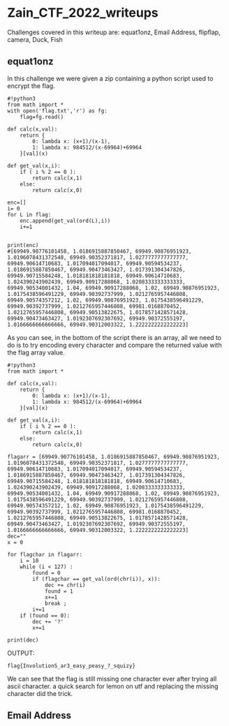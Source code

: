 # Zain_CTF_2022_writeups

Challenges covered in this writeup are: equat1onz, Email Address, flipflap, camera, Duck, Fish

## equat1onz

In this challenge we were given a zip containing a python script used to encrypt the flag.

```
#!python3 
from math import *
with open('flag.txt','r') as fg:
	flag=fg.read()

def calc(x,val):
	return {
		0: lambda x: (x+1)/(x-1),
		1: lambda x: 984512/(x-69964)+69964
	}[val](x)

def get_val(x,i):
	if ( i % 2 == 0 ):
		return calc(x,1)
	else:
		return calc(x,0)
	
enc=[]
i= 0
for L in flag:
	enc.append(get_val(ord(L),i))
	i+=1


print(enc)
#[69949.90776101458, 1.0186915887850467, 69949.90876951923, 1.0196078431372548, 69949.90352371817, 1.0277777777777777, 69949.90614710683, 1.017094017094017, 69949.90594534237, 1.0186915887850467, 69949.90473463427, 1.017391304347826, 69949.90715584248, 1.018181818181818, 69949.90614710683, 1.024390243902439, 69949.90917288068, 1.0208333333333333, 69949.90534001432, 1.04, 69949.90917288068, 1.02, 69949.90876951923, 1.0175438596491229, 69949.90392737999, 1.0212765957446808, 69949.90574357212, 1.02, 69949.90876951923, 1.0175438596491229, 69949.90392737999, 1.0212765957446808, 69981.0168870452, 1.0212765957446808, 69949.90513822675, 1.0178571428571428, 69949.90473463427, 1.0192307692307692, 69949.90372555197, 1.0166666666666666, 69949.90312003322, 1.2222222222222223]
```

As you can see, in the bottom of the script there is an array, all we need to do is to try encoding every character and compare the returned value with the flag array value.

```
#!python3 
from math import *

def calc(x,val):
	return {
		0: lambda x: (x+1)/(x-1),
		1: lambda x: 984512/(x-69964)+69964
	}[val](x)

def get_val(x,i):
	if ( i % 2 == 0 ):
		return calc(x,1)
	else:
		return calc(x,0)
	
flagarr = [69949.90776101458, 1.0186915887850467, 69949.90876951923, 1.0196078431372548, 69949.90352371817, 1.0277777777777777, 69949.90614710683, 1.017094017094017, 69949.90594534237, 1.0186915887850467, 69949.90473463427, 1.017391304347826, 69949.90715584248, 1.018181818181818, 69949.90614710683, 1.024390243902439, 69949.90917288068, 1.0208333333333333, 69949.90534001432, 1.04, 69949.90917288068, 1.02, 69949.90876951923, 1.0175438596491229, 69949.90392737999, 1.0212765957446808, 69949.90574357212, 1.02, 69949.90876951923, 1.0175438596491229, 69949.90392737999, 1.0212765957446808, 69981.0168870452, 1.0212765957446808, 69949.90513822675, 1.0178571428571428, 69949.90473463427, 1.0192307692307692, 69949.90372555197, 1.0166666666666666, 69949.90312003322, 1.2222222222222223]
dec=""
x = 0

for flagchar in flagarr:
    i = 10
    while (i < 127) :
        found = 0
        if (flagchar == get_val(ord(chr(i)), x)):
            dec += chr(i)
            found = 1
            x+=1
            break ;
        i+=1
    if (found == 0):
        dec += '?'
        x+=1

print(dec)
```
OUTPUT:
```
flag{InvolutionS_ar3_easy_peasy_?_squizy}
```
We can see that the flag is still missing one character ever after trying all ascii character. a quick search for lemon on utf and replacing the missing character did the trick.



## Email Address


